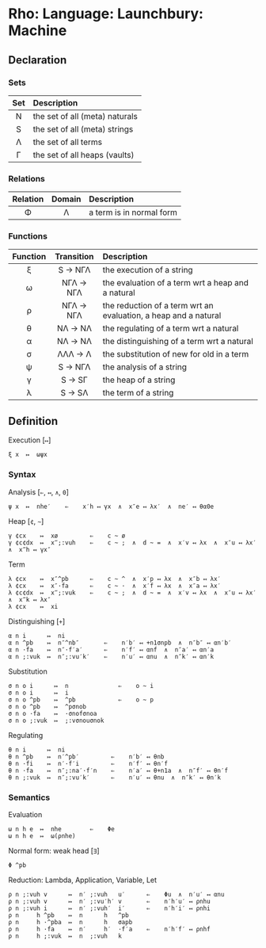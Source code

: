 


# Rho: Language: Launchbury: Machine


## Declaration

### Sets
|    Set    | Description
|:---------:|:------------
|     N     | the set of all (meta) naturals
|     S     | the set of all (meta) strings
|     Λ     | the set of all terms
|     Γ     | the set of all heaps (vaults)

### Relations
|  Relation |    Domain   | Description
|:---------:|:-----------:|:------------
|     Φ     |      Λ      | a term is in normal form

### Functions
|  Function |  Transition | Description
|:---------:|:-----------:|:------------
|     ξ     |    S → NΓΛ  | the execution of a string
|     ω     |  NΓΛ → NΓΛ  | the evaluation of a term wrt a heap and a natural
|     ρ     |  NΓΛ → NΓΛ  | the reduction of a term wrt an evaluation, a heap and a natural
|     θ     |   NΛ → NΛ   | the regulating of a term wrt a natural
|     α     |   NΛ → NΛ   | the distinguishing of a term wrt a natural
|     σ     |  ΛΛΛ → Λ    | the substitution of new for old in a term
|     ψ     |    S → NΓΛ  | the analysis of a string
|     γ     |    S → SΓ   | the heap of a string
|     λ     |    S → SΛ   | the term of a string


## Definition
Execution [`↦`]

    ξ x  ↦  ωψx

### Syntax
Analysis [`⇐`, `↤`, `∧`, `0`]

    ψ x  ↦  nhe′    ⇐    x′h ↤ γx  ∧  x″e ↤ λx′  ∧  ne′ ↤ θα0e

Heap [`¢`, `~`]

    γ ¢cx    ↦  xø         ⇐    c ~ ø
    γ ¢c¢dx  ↦  x‴;:vuh    ⇐    c ~ ;  ∧  d ~ =  ∧  x′v ↤ λx  ∧  x″u ↤ λx′  ∧  x‴h ↤ γx″

Term

    λ ¢cx    ↦  x″^pb      ⇐    c ~ ^  ∧  x′p ↤ λx  ∧  x″b ↤ λx′
    λ ¢cx    ↦  x″·fa      ⇐    c ~ ·  ∧  x′f ↤ λx  ∧  x″a ↤ λx′
    λ ¢c¢dx  ↦  x‴;:vuk    ⇐    c ~ ;  ∧  d ~ =  ∧  x′v ↤ λx  ∧  x″u ↤ λx′  ∧  x‴k ↤ λx″
    λ ¢cx    ↦  xi

Distinguishing [`+`]

    α n i      ↦  ni
    α n ^pb    ↦  n″^nb″       ⇐    n′b′ ↤ +n1σnpb  ∧  n″b″ ↤ αn′b′
    α n ·fa    ↦  n″·f′a′      ⇐    n′f′ ↤ αnf  ∧  n″a′ ↤ αn′a
    α n ;:vuk  ↦  n″;:vu′k′    ⇐    n′u′ ↤ αnu  ∧  n″k′ ↤ αn′k

Substitution

    σ n o i      ↦  n              ⇐    o ~ i
    σ n o i      ↦  i
    σ n o ^pb    ↦  ^pb            ⇐    o ~ p
    σ n o ^pb    ↦  ^pσnob
    σ n o ·fa    ↦  ·σnofσnoa
    σ n o ;:vuk  ↦  ;:vσnouσnok

Regulating

    θ n i      ↦  ni
    θ n ^pb    ↦  n′^pb′         ⇐    n′b′ ↤ θnb
    θ n ·fi    ↦  n′·f′i         ⇐    n′f′ ↤ θn′f
    θ n ·fa    ↦  n″;:na′·f′n    ⇐    n′a′ ↤ θ+n1a  ∧  n″f′ ↤ θn′f
    θ n ;:vuk  ↦  n″;:vu′k′      ⇐    n′u′ ↤ θnu  ∧  n″k′ ↤ θn′k

### Semantics
Evaluation

    ω n h e  ↦  nhe        ⇐    Φe
    ω n h e  ↦  ω(ρnhe)

Normal form: weak head [`∃`]

    Φ ^pb

Reduction: Lambda, Application, Variable, Let

    ρ n ;:vuh v      ↦  n′ ;:vuh   u′      ⇐    Φu  ∧  n′u′ ↤ αnu
    ρ n ;:vuh v      ↦  n′ ;:vu′h′ v       ⇐    n′h′u′ ↤ ρnhu
    ρ n ;:vuh i      ↦  n′ ;:vuh′  i′      ⇐    n′h′i′ ↤ ρnhi
    ρ n     h ^pb    ↦  n      h   ^pb
    ρ n     h ·^pba  ↦  n      h   σapb
    ρ n     h ·fa    ↦  n′     h′  ·f′a    ⇐    n′h′f′ ↤ ρnhf
    ρ n     h ;:vuk  ↦  n  ;:vuh   k
